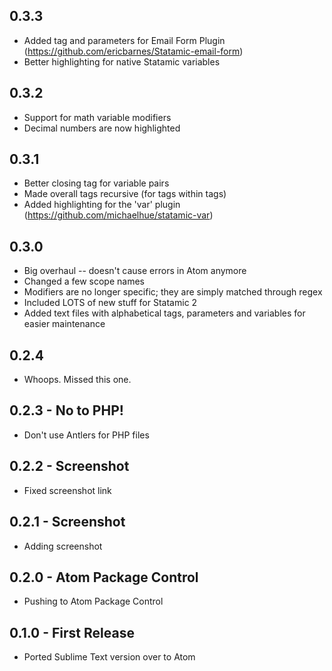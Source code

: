 ## 0.3.3
* Added tag and parameters for Email Form Plugin (https://github.com/ericbarnes/Statamic-email-form)
* Better highlighting for native Statamic variables

## 0.3.2
* Support for math variable modifiers
* Decimal numbers are now highlighted

## 0.3.1
* Better closing tag for variable pairs
* Made overall tags recursive (for tags within tags)
* Added highlighting for the 'var' plugin (https://github.com/michaelhue/statamic-var)

## 0.3.0
* Big overhaul -- doesn't cause errors in Atom anymore
* Changed a few scope names
* Modifiers are no longer specific; they are simply matched through regex
* Included LOTS of new stuff for Statamic 2
* Added text files with alphabetical tags, parameters and variables for easier maintenance

## 0.2.4
* Whoops. Missed this one.

## 0.2.3 - No to PHP!
* Don't use Antlers for PHP files

## 0.2.2 - Screenshot
* Fixed screenshot link

## 0.2.1 - Screenshot
* Adding screenshot

## 0.2.0 - Atom Package Control
* Pushing to Atom Package Control

## 0.1.0 - First Release
* Ported Sublime Text version over to Atom
